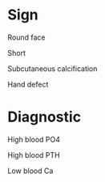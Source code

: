 
# Sign

Round face

Short

Subcutaneous calcification

Hand defect

# Diagnostic

High blood PO4

High blood PTH

Low blood Ca
